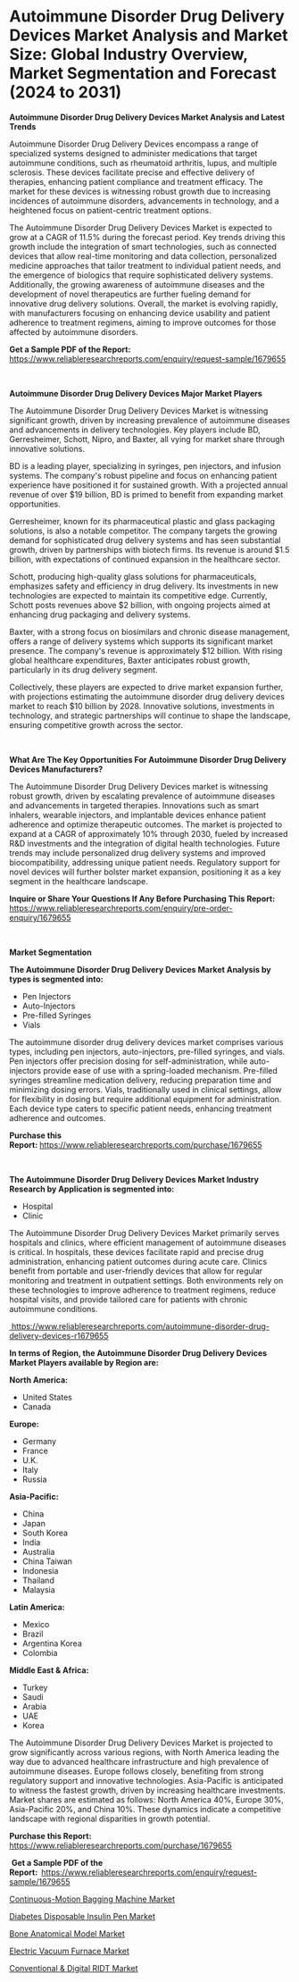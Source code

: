<p><h1>Autoimmune Disorder Drug Delivery Devices Market Analysis and Market Size: Global Industry Overview, Market Segmentation and Forecast (2024 to 2031)</h1></p><p><strong>Autoimmune Disorder Drug Delivery Devices Market Analysis and Latest Trends</strong></p>
<p><p>Autoimmune Disorder Drug Delivery Devices encompass a range of specialized systems designed to administer medications that target autoimmune conditions, such as rheumatoid arthritis, lupus, and multiple sclerosis. These devices facilitate precise and effective delivery of therapies, enhancing patient compliance and treatment efficacy. The market for these devices is witnessing robust growth due to increasing incidences of autoimmune disorders, advancements in technology, and a heightened focus on patient-centric treatment options.</p><p>The Autoimmune Disorder Drug Delivery Devices Market is expected to grow at a CAGR of 11.5% during the forecast period. Key trends driving this growth include the integration of smart technologies, such as connected devices that allow real-time monitoring and data collection, personalized medicine approaches that tailor treatment to individual patient needs, and the emergence of biologics that require sophisticated delivery systems. Additionally, the growing awareness of autoimmune diseases and the development of novel therapeutics are further fueling demand for innovative drug delivery solutions. Overall, the market is evolving rapidly, with manufacturers focusing on enhancing device usability and patient adherence to treatment regimens, aiming to improve outcomes for those affected by autoimmune disorders.</p></p>
<p><strong>Get a Sample PDF of the Report:&nbsp;</strong> <a href="https://www.reliableresearchreports.com/enquiry/request-sample/1679655?utm_campaign=9&utm_medium=2&utm_source=Github&utm_content=ia&utm_term=14102024&utm_id=autoimmune-disorder-drug-delivery-devices">https://www.reliableresearchreports.com/enquiry/request-sample/1679655</a></p>
<p>&nbsp;</p>
<p><strong>Autoimmune Disorder Drug Delivery Devices Major Market Players</strong></p>
<p><p>The Autoimmune Disorder Drug Delivery Devices Market is witnessing significant growth, driven by increasing prevalence of autoimmune diseases and advancements in delivery technologies. Key players include BD, Gerresheimer, Schott, Nipro, and Baxter, all vying for market share through innovative solutions.</p><p>BD is a leading player, specializing in syringes, pen injectors, and infusion systems. The company's robust pipeline and focus on enhancing patient experience have positioned it for sustained growth. With a projected annual revenue of over $19 billion, BD is primed to benefit from expanding market opportunities.</p><p>Gerresheimer, known for its pharmaceutical plastic and glass packaging solutions, is also a notable competitor. The company targets the growing demand for sophisticated drug delivery systems and has seen substantial growth, driven by partnerships with biotech firms. Its revenue is around $1.5 billion, with expectations of continued expansion in the healthcare sector.</p><p>Schott, producing high-quality glass solutions for pharmaceuticals, emphasizes safety and efficiency in drug delivery. Its investments in new technologies are expected to maintain its competitive edge. Currently, Schott posts revenues above $2 billion, with ongoing projects aimed at enhancing drug packaging and delivery systems.</p><p>Baxter, with a strong focus on biosimilars and chronic disease management, offers a range of delivery systems which supports its significant market presence. The company's revenue is approximately $12 billion. With rising global healthcare expenditures, Baxter anticipates robust growth, particularly in its drug delivery segment.</p><p>Collectively, these players are expected to drive market expansion further, with projections estimating the autoimmune disorder drug delivery devices market to reach $10 billion by 2028. Innovative solutions, investments in technology, and strategic partnerships will continue to shape the landscape, ensuring competitive growth across the sector.</p></p>
<p>&nbsp;</p>
<p><strong>What Are The Key Opportunities For Autoimmune Disorder Drug Delivery Devices Manufacturers?</strong></p>
<p><p>The Autoimmune Disorder Drug Delivery Devices market is witnessing robust growth, driven by escalating prevalence of autoimmune diseases and advancements in targeted therapies. Innovations such as smart inhalers, wearable injectors, and implantable devices enhance patient adherence and optimize therapeutic outcomes. The market is projected to expand at a CAGR of approximately 10% through 2030, fueled by increased R&D investments and the integration of digital health technologies. Future trends may include personalized drug delivery systems and improved biocompatibility, addressing unique patient needs. Regulatory support for novel devices will further bolster market expansion, positioning it as a key segment in the healthcare landscape.</p></p>
<p><strong>Inquire or Share Your Questions If Any Before Purchasing This Report:</strong> <a href="https://www.reliableresearchreports.com/enquiry/pre-order-enquiry/1679655?utm_campaign=9&utm_medium=2&utm_source=Github&utm_content=ia&utm_term=14102024&utm_id=autoimmune-disorder-drug-delivery-devices">https://www.reliableresearchreports.com/enquiry/pre-order-enquiry/1679655</a></p>
<p>&nbsp;</p>
<p><strong>Market Segmentation</strong></p>
<p><strong>The Autoimmune Disorder Drug Delivery Devices Market Analysis by types is segmented into:</strong></p>
<p><ul><li>Pen Injectors</li><li>Auto-Injectors</li><li>Pre-filled Syringes</li><li>Vials</li></ul></p>
<p><p>The autoimmune disorder drug delivery devices market comprises various types, including pen injectors, auto-injectors, pre-filled syringes, and vials. Pen injectors offer precision dosing for self-administration, while auto-injectors provide ease of use with a spring-loaded mechanism. Pre-filled syringes streamline medication delivery, reducing preparation time and minimizing dosing errors. Vials, traditionally used in clinical settings, allow for flexibility in dosing but require additional equipment for administration. Each device type caters to specific patient needs, enhancing treatment adherence and outcomes.</p></p>
<p><strong>Purchase this Report:&nbsp;</strong><a href="https://www.reliableresearchreports.com/purchase/1679655?utm_campaign=9&utm_medium=2&utm_source=Github&utm_content=ia&utm_term=14102024&utm_id=autoimmune-disorder-drug-delivery-devices">https://www.reliableresearchreports.com/purchase/1679655</a></p>
<p>&nbsp;</p>
<p><strong>The Autoimmune Disorder Drug Delivery Devices Market Industry Research by Application is segmented into:</strong></p>
<p><ul><li>Hospital</li><li>Clinic</li></ul></p>
<p><p>The Autoimmune Disorder Drug Delivery Devices Market primarily serves hospitals and clinics, where efficient management of autoimmune diseases is critical. In hospitals, these devices facilitate rapid and precise drug administration, enhancing patient outcomes during acute care. Clinics benefit from portable and user-friendly devices that allow for regular monitoring and treatment in outpatient settings. Both environments rely on these technologies to improve adherence to treatment regimens, reduce hospital visits, and provide tailored care for patients with chronic autoimmune conditions.</p></p>
<p><a href="https://www.reliableresearchreports.com/autoimmune-disorder-drug-delivery-devices-r1679655?utm_campaign=9&utm_medium=2&utm_source=Github&utm_content=ia&utm_term=14102024&utm_id=autoimmune-disorder-drug-delivery-devices">&nbsp;https://www.reliableresearchreports.com/autoimmune-disorder-drug-delivery-devices-r1679655</a></p>
<p><strong>In terms of Region, the Autoimmune Disorder Drug Delivery Devices Market Players available by Region are:</strong></p>
<p>
    <p> <strong> North America: </strong>
        <ul>
            <li>United States</li>
            <li>Canada</li>
        </ul>
        </p> 
    <p> <strong> Europe: </strong>
        <ul>
            <li>Germany</li>
            <li>France</li>
            <li>U.K.</li>
            <li>Italy</li>
            <li>Russia</li>
        </ul>
        </p> 
    <p> <strong> Asia-Pacific: </strong>
        <ul>
            <li>China</li>
            <li>Japan</li>
            <li>South Korea</li>
            <li>India</li>
            <li>Australia</li>
            <li>China Taiwan</li>
            <li>Indonesia</li>
            <li>Thailand</li>
            <li>Malaysia</li>
        </ul>
        </p> 
    <p> <strong> Latin America: </strong>
        <ul>
            <li>Mexico</li>
            <li>Brazil</li>
            <li>Argentina Korea</li>
            <li>Colombia</li>
        </ul>
        </p> 
    <p> <strong> Middle East & Africa: </strong>
        <ul>
            <li>Turkey</li>
            <li>Saudi</li>
            <li>Arabia</li>
            <li>UAE</li>
            <li>Korea</li>
        </ul>
    </p>
    </p>
<p><p>The Autoimmune Disorder Drug Delivery Devices Market is projected to grow significantly across various regions, with North America leading the way due to advanced healthcare infrastructure and high prevalence of autoimmune diseases. Europe follows closely, benefiting from strong regulatory support and innovative technologies. Asia-Pacific is anticipated to witness the fastest growth, driven by increasing healthcare investments. Market shares are estimated as follows: North America 40%, Europe 30%, Asia-Pacific 20%, and China 10%. These dynamics indicate a competitive landscape with regional disparities in growth potential.</p></p>
<p><strong>Purchase this Report: </strong><a href="https://www.reliableresearchreports.com/purchase/1679655?utm_campaign=9&utm_medium=2&utm_source=Github&utm_content=ia&utm_term=14102024&utm_id=autoimmune-disorder-drug-delivery-devices">https://www.reliableresearchreports.com/purchase/1679655</a></p>
<p>&nbsp;<strong>Get a Sample PDF of the Report:&nbsp;&nbsp;</strong><a href="https://www.reliableresearchreports.com/enquiry/request-sample/1679655?utm_campaign=9&utm_medium=2&utm_source=Github&utm_content=ia&utm_term=14102024&utm_id=autoimmune-disorder-drug-delivery-devices">https://www.reliableresearchreports.com/enquiry/request-sample/1679655</a></p>
<p><strong></strong></p>
<p><p><a href="https://www.linkedin.com/pulse/insights-continuous-motion-bagging-machine-industry-nbbtc?trk=public_post_embed_feed-article-content&utm_campaign=9&utm_medium=2&utm_source=Github&utm_content=ia&utm_term=14102024&utm_id=autoimmune-disorder-drug-delivery-devices">Continuous-Motion Bagging Machine Market</a></p><p><a href="https://github.com/SanjidaMahmud54/Market-Research-Report-List-1/blob/main/diabetes-disposable-insulin-pen-market.md?utm_campaign=9&utm_medium=2&utm_source=Github&utm_content=ia&utm_term=14102024&utm_id=autoimmune-disorder-drug-delivery-devices">Diabetes Disposable Insulin Pen Market</a></p><p><a href="https://www.linkedin.com/pulse/bone-anatomical-model-market-share-size-trends-industry-pnhyc?trk=public_post_embed_feed-article-content&utm_campaign=9&utm_medium=2&utm_source=Github&utm_content=ia&utm_term=14102024&utm_id=autoimmune-disorder-drug-delivery-devices">Bone Anatomical Model Market</a></p><p><a href="https://www.linkedin.com/pulse/electric-vacuum-furnace-industry-sector-new-technologies-rqu3c?trk=public_post_embed_feed-article-content&utm_campaign=9&utm_medium=2&utm_source=Github&utm_content=ia&utm_term=14102024&utm_id=autoimmune-disorder-drug-delivery-devices">Electric Vacuum Furnace Market</a></p><p><a href="https://github.com/WashimHussain441/Market-Research-Report-List-1/blob/main/conventional-digital-ridt-market.md?utm_campaign=9&utm_medium=2&utm_source=Github&utm_content=ia&utm_term=14102024&utm_id=autoimmune-disorder-drug-delivery-devices">Conventional & Digital RIDT Market</a></p></p>